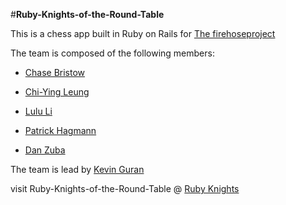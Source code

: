 #**Ruby-Knights-of-the-Round-Table**

This is a chess app built in Ruby on Rails for [The firehoseproject](http://www.thefirehoseproject.com/)

The team is composed of the following members:

* [Chase Bristow](https://github.com/CBristow26)

* [Chi-Ying Leung](https://github.com/chiyingleung1)

* [Lulu Li](https://github.com/lalalilu)

* [Patrick Hagmann](https://github.com/phagmann)

* [Dan Zuba](https://github.com/Zube41)

The team is lead by [Kevin Guran](https://github.com/gruzzlymug)

visit Ruby-Knights-of-the-Round-Table @ [Ruby Knights](https://ruby-knights.herokuapp.com/)
